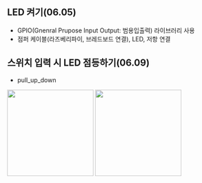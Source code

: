 ## LED 켜기(06.05)
- GPIO(Gnenral Prupose Input Output: 범용입출력) 라이브러리 사용
- 점퍼 케이블(라즈베리파이, 브레드보드 연결), LED, 저항 연결


## 스위치 입력 시 LED 점등하기(06.09)
- pull_up_down


<img width="200" src="https://github.com/HyeongChank/Raspberry_pi/assets/122770625/4ecca2e1-a5e6-47e0-8b33-2d3f8ff8b52b"/>


<img width="200" src="https://github.com/HyeongChank/Raspberry_pi/assets/122770625/95422c69-6faf-435a-abe9-f51e93c699b9"/>
